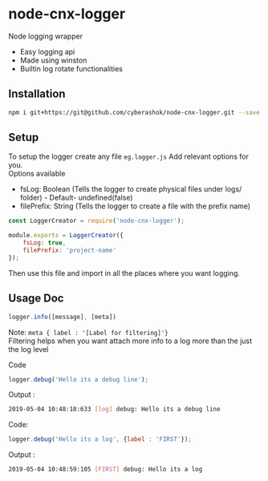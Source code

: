 # node-cnx-logger
Node logging wrapper
- Easy logging api
- Made using winston
- Builtin log rotate functionalities
## Installation
```bash
npm i git+https://git@github.com/cyberashok/node-cnx-logger.git --save
```

## Setup
To setup the logger create any file
 `eg.logger.js`
Add relevant options for you.  
Options available
- fsLog: Boolean (Tells the logger to create physical files under logs/ folder) - Default- undefined(false)
- filePrefix: String (Tells the logger to create a file with the prefix name)
```js
const LoggerCreator = require('node-cnx-logger');

module.exports = LoggerCreator({
    fsLog: true,
    filePrefix: 'project-name'
});

```
Then use this file and import in all the places where you want logging.

## Usage Doc
```js
logger.info([message], [meta])
```

Note: `meta { label : '[Label for filtering]'}`  
Filtering helps when you want attach more info to a log more than the just the log level

Code
```js
logger.debug('Hello its a debug line');
```

Output : 
```bash
2019-05-04 10:48:18:633 [log] debug: Hello its a debug line
```
Code:
```js
logger.debug('Hello its a log', {label : 'FIRST'});
```

Output : 
```bash
2019-05-04 10:48:59:105 [FIRST] debug: Hello its a log
```

